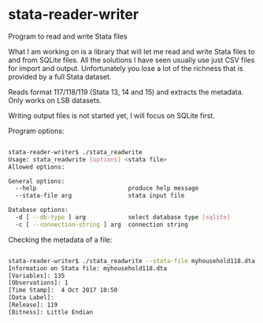   stata-reader-writer
=======================

Program to read and write Stata files

What I am working on is a library that will let me read and write Stata files to and from SQLite files.
All the solutions I have seen usually use just CSV files for import and output. Unfortunately you lose a lot 
of the richness that is provided by a full Stata dataset.

Reads format 117/118/119 (Stata 13, 14 and 15) and extracts the metadata. Only works on LSB datasets.

Writing output files is not started yet, I will focus on SQLite first.

Program options:

```bash

stata-reader-writer$ ./stata_readwrite
Usage: stata_readwrite [options] <stata file>
Allowed options:

General options:
  --help                          produce help message
  --stata-file arg                stata input file

Database options:
  -d [ --db-type ] arg            select database type [sqlite]
  -c [ --connection-string ] arg  connection string
```

Checking the metadata of a file:

```bash

stata-reader-writer$ ./stata_readwrite --stata-file myhousehold118.dta
Information on Stata file: myhousehold118.dta
[Variables]: 135
[Observations]: 1
[Time Stamp]:  4 Oct 2017 10:50
[Data Label]:
[Release]: 119
[Bitness]: Little Endian
```